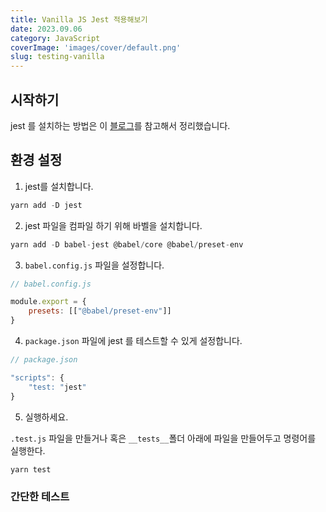 ```yaml
---
title: Vanilla JS Jest 적용해보기
date: 2023.09.06
category: JavaScript
coverImage: 'images/cover/default.png'
slug: testing-vanilla
---
```


## 시작하기

jest 를 설치하는 방법은 이 [블로그](https://buddy.works/tutorials/testing-with-jest-basic-to%C2%AD-do-application)를 참고해서 정리했습니다.

## 환경 설정
1. jest를 설치합니다. 

```js
yarn add -D jest
```

2. jest 파일을 컴파일 하기 위해 바벨을 설치합니다. 

```js
yarn add -D babel-jest @babel/core @babel/preset-env
```

3. `babel.config.js` 파일을 설정합니다.

```js
// babel.config.js

module.export = {
    presets: [["@babel/preset-env"]]
}
```

4. `package.json` 파일에 jest 를 테스트할 수 있게 설정합니다. 

```js
// package.json

"scripts": {
    "test: "jest"
}
```

5. 실행하세요.

`.test.js` 파일을 만들거나 혹은 `__tests__`폴더 아래에 파일을 만들어두고 명령어를 실행한다.

```js
yarn test
```


### 간단한 테스트 